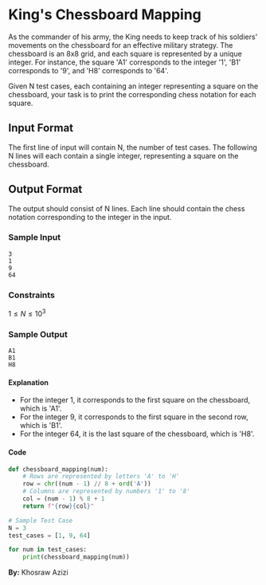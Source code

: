 # King's Chessboard Mapping

As the commander of his army, the King needs to keep track of his soldiers' movements on the chessboard for an effective military strategy. The chessboard is an 8x8 grid, and each square is represented by a unique integer. For instance, the square 'A1' corresponds to the integer '1', 'B1' corresponds to '9', and 'H8' corresponds to '64'.

Given N test cases, each containing an integer representing a square on the chessboard, your task is to print the corresponding chess notation for each square.

## Input Format

The first line of input will contain N, the number of test cases. The following N lines will each contain a single integer, representing a square on the chessboard.

## Output Format

The output should consist of N lines. Each line should contain the chess notation corresponding to the integer in the input.

### Sample Input

```
3
1
9
64
```

### Constraints

$1 \leq N \leq 10^3$

### Sample Output

```
A1
B1
H8
```

#### Explanation

- For the integer 1, it corresponds to the first square on the chessboard, which is 'A1'.
- For the integer 9, it corresponds to the first square in the second row, which is 'B1'.
- For the integer 64, it is the last square of the chessboard, which is 'H8'.

#### Code

```py
def chessboard_mapping(num):
    # Rows are represented by letters 'A' to 'H'
    row = chr((num - 1) // 8 + ord('A'))
    # Columns are represented by numbers '1' to '8'
    col = (num - 1) % 8 + 1
    return f"{row}{col}"

# Sample Test Case
N = 3
test_cases = [1, 9, 64]

for num in test_cases:
    print(chessboard_mapping(num))
```

**By:** Khosraw Azizi
